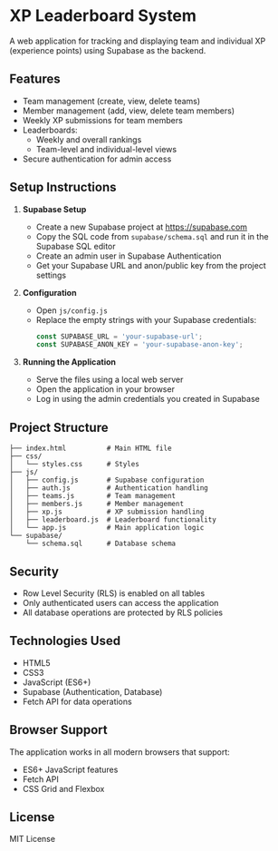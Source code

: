 # XP Leaderboard System

A web application for tracking and displaying team and individual XP (experience points) using Supabase as the backend.

## Features

- Team management (create, view, delete teams)
- Member management (add, view, delete team members)
- Weekly XP submissions for team members
- Leaderboards:
  - Weekly and overall rankings
  - Team-level and individual-level views
- Secure authentication for admin access

## Setup Instructions

1. **Supabase Setup**
   - Create a new Supabase project at https://supabase.com
   - Copy the SQL code from `supabase/schema.sql` and run it in the Supabase SQL editor
   - Create an admin user in Supabase Authentication
   - Get your Supabase URL and anon/public key from the project settings

2. **Configuration**
   - Open `js/config.js`
   - Replace the empty strings with your Supabase credentials:
     ```javascript
     const SUPABASE_URL = 'your-supabase-url';
     const SUPABASE_ANON_KEY = 'your-supabase-anon-key';
     ```

3. **Running the Application**
   - Serve the files using a local web server
   - Open the application in your browser
   - Log in using the admin credentials you created in Supabase

## Project Structure

```
├── index.html          # Main HTML file
├── css/
│   └── styles.css      # Styles
├── js/
│   ├── config.js       # Supabase configuration
│   ├── auth.js         # Authentication handling
│   ├── teams.js        # Team management
│   ├── members.js      # Member management
│   ├── xp.js           # XP submission handling
│   ├── leaderboard.js  # Leaderboard functionality
│   └── app.js          # Main application logic
└── supabase/
    └── schema.sql      # Database schema
```

## Security

- Row Level Security (RLS) is enabled on all tables
- Only authenticated users can access the application
- All database operations are protected by RLS policies

## Technologies Used

- HTML5
- CSS3
- JavaScript (ES6+)
- Supabase (Authentication, Database)
- Fetch API for data operations

## Browser Support

The application works in all modern browsers that support:
- ES6+ JavaScript features
- Fetch API
- CSS Grid and Flexbox

## License

MIT License 
